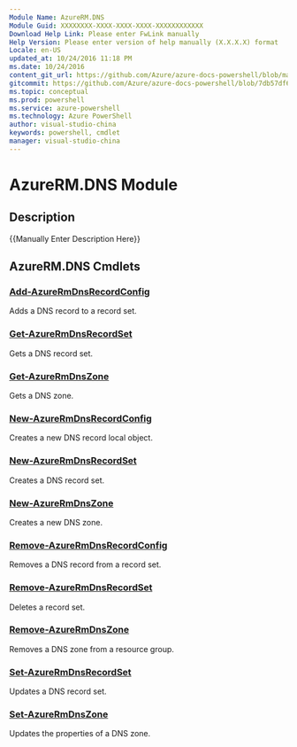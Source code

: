 ```yaml
---
Module Name: AzureRM.DNS
Module Guid: XXXXXXXX-XXXX-XXXX-XXXX-XXXXXXXXXXXX
Download Help Link: Please enter FwLink manually
Help Version: Please enter version of help manually (X.X.X.X) format
Locale: en-US
updated_at: 10/24/2016 11:18 PM
ms.date: 10/24/2016
content_git_url: https://github.com/Azure/azure-docs-powershell/blob/master/azureps-cmdlets-docs/ResourceManager/AzureRM.DNS/v2.2.0/AzureRM.DNS.md
gitcommit: https://github.com/Azure/azure-docs-powershell/blob/7db57df6b5e709a7c001e6de362a1240d7583ae8/azureps-cmdlets-docs/ResourceManager/AzureRM.DNS/v2.2.0/AzureRM.DNS.md
ms.topic: conceptual
ms.prod: powershell
ms.service: azure-powershell
ms.technology: Azure PowerShell
author: visual-studio-china
keywords: powershell, cmdlet
manager: visual-studio-china
---
```


# AzureRM.DNS Module
## Description
{{Manually Enter Description Here}}

## AzureRM.DNS Cmdlets
### [Add-AzureRmDnsRecordConfig](.\Add-AzureRmDnsRecordConfig.md)
Adds a DNS record to a record set.


### [Get-AzureRmDnsRecordSet](.\Get-AzureRmDnsRecordSet.md)
Gets a DNS record set.


### [Get-AzureRmDnsZone](.\Get-AzureRmDnsZone.md)
Gets a DNS zone.


### [New-AzureRmDnsRecordConfig](.\New-AzureRmDnsRecordConfig.md)
Creates a new DNS record local object.


### [New-AzureRmDnsRecordSet](.\New-AzureRmDnsRecordSet.md)
Creates a DNS record set.


### [New-AzureRmDnsZone](.\New-AzureRmDnsZone.md)
Creates a new DNS zone.


### [Remove-AzureRmDnsRecordConfig](.\Remove-AzureRmDnsRecordConfig.md)
Removes a DNS record from a record set.


### [Remove-AzureRmDnsRecordSet](.\Remove-AzureRmDnsRecordSet.md)
Deletes a record set.


### [Remove-AzureRmDnsZone](.\Remove-AzureRmDnsZone.md)
Removes a DNS zone from a resource group.


### [Set-AzureRmDnsRecordSet](.\Set-AzureRmDnsRecordSet.md)
Updates a DNS record set.


### [Set-AzureRmDnsZone](.\Set-AzureRmDnsZone.md)
Updates the properties of a DNS zone.



